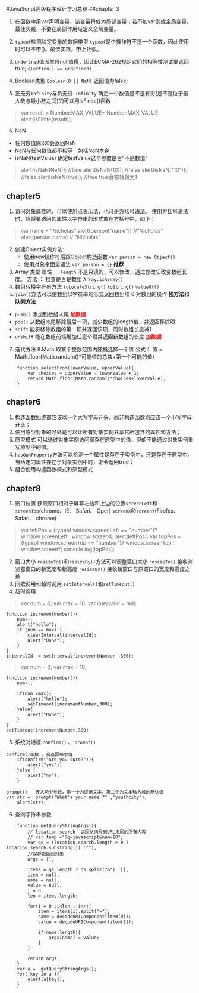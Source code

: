 #JavaScript高级程序设计学习总结
##chapter 3
1. 在函数中用var声明变量，该变量将成为局部变量；若不加var则成全局变量。最佳实践，不要在局部作用域定义全局变量。

2. `typeof`检测给定变量的数据类型
 `typeof`是个操作符不是一个函数，因此使用时可以不带()。最佳实践，带上括弧。
3. `undefined`值派生自null值得，因此ECMA-262规定它们的相等性测试要返回true;
`alert(null == undefined)`
4. Boolean类型 `Boolean(0 || NaN)` 返回值为false;
5. 正无穷`Infinity`与负无穷`-Infinity`
确定一个数值是不是有穷(是不是位于最大数与最小数之间)的可以用isFinite()函数
> var result = Number.MAX_VALUE+ Number.MAX_VALUE
alert(isFinite(result));

6. NaN
  - 任何数值除以0会返回NaN
  - NaN与任何数值都不相等，包括NaN本身
  - isNaN(testValue)  确定testValue这个参数是否"不是数值"
   > alert(isNaN(NaN));  //true
   alert(isNaN(10));    //false
alert(isNaN("10"));     //false
alert(isNaN(true));   //true   true会被转换为1

## chapter5
1. 访问对象属性时，可以使用点表示法，也可是方括号语法。
使用方括号语法时，应将要访问的属性以字符串的形式放在方括号中，如下：
> var name = "Nicholas"
alert(person["name"])     //"Nicholas"
alert(person.name)    // "Nicholas"
2. 创建Object实例方法:
	- 使用new操作符后跟Object构造函数   `var person = new Object()`
	- 使用对象字面量语法   `var person = {}`        **推荐**
3. Array 类型
属性 ：  `length`   不是只读的，可以修改，通过修改它改变数组长度。
方法 ： 检查是否是数组   `Array.isArray()`
4. 数组转换字符串方法
  `toLocaleString()` `toString()` `valueOf()`
5. `join()`方法可以使数组以字符串的形式返回数组项
6.对数组的操作  **栈方法**和**队列方法**
  - `push()` 添加到数组末尾                  <span style="color:red">**加数据**</span>
  - `pop()` 从数组末尾移除最后一项，减少数组的length值，并返回移除项
  - `shift` 能将移除数组的第一项并返回该项，同时数组长度减1
  - `unshift` 能在数组前端增加任意个项并返回新数组的长度   <span style="color:red">**加数据**</span>
7. 迭代方法
8.Math   取某个整数范围内随机选择一个值
   公式： 值 = Math.floor(Math.random()*可能值的总数+第一个可能的值)
```
	function selectFrom(lowerValue, upperValue){
		var choices = upperValue - lowerValue + 1;
		return Math.floor(Math.random()*choices+lowerValue);
	}
```


## chapter6
1. 构造函数始终都应该以一个大写字母开头，而非构造函数则应该一个小写字母开头；
2. 使用原型对象的好处是可以让所有对象实例共享它所包含的属性和方法；
3. 原型模式
可以通过对象实例访问保存在原型中的值，但却不能通过对象实例重写原型中的值。
4. `hasOwnProperty`方法可以检测一个属性是存在于实例中，还是存在于原型中。
当给定的属性存在于对象实例中时，才会返回true；
5. 组合使用构造函数模式和原型模式

## chapter8
1. 窗口位置
获取窗口相对于屏幕左边和上边的位置`screenLeft`和`screenTop`(chrome、IE、 Safari、 Oper) 
`screenX`和`screenY`(Firefox、 Safari、 chrome)
> var leftPos = (typeof window.screenLeft == "number")?
						window.screenLeft : window.screenX;
	alert(leftPos);
	var topPos = (typeof window.screenTop == "number")?
						window.screenTop : window.screenY;
	console.log(topPos);
2. 窗口大小
`resizeTo()`和`resizeBy()`方法可以调整窗口大小
`resizeTo()` 接收浏览器窗口的新宽度和新高度
`resizeBy()` 接收新窗口与原窗口的宽度和高度之差
3. 间歇调用和超时调用
`setInterval()`和`setTimeout()`
4. 超时调用
> 	var num = 0;
	var max = 10;
	var intervalId = null;

	function incrementNumber(){
		num++;
		alert("hello");
		if (num == max) {
			clearInterval(intervalId);
			alert("Done");
		}
	}
	intervalId  = setInterval(incrementNumber ,300);	
> 	var num = 0;
	var max = 10;

	function incrementNumber(){
		num++;
		
		if(num <max){
			alert("hello");
			setTimeout(incrementNumber,300);
		}else{
			alert("Done");
		}
	}	
	setTimeout(incrementNumber,300);

5. 系统对话框 `confirm()` 、 `prompt()`
```
confirm()函数 ，会返回布尔值
	if(confirm("Are you sure?")){
		alert("yes");
	}else {
		alert("no");
	}

prompt()   传入两个参数，第一个为提示文本，第二个为文本输入域的默认值
var str =  prompt("What's your name ?" ,"youthcity");
	alert(str);
```
6. 查询字符串参数

```
	function getQueryStringArgs(){
		// location.search  返回从问号到URL末尾的所有内容
		// var temp ="?q=javascript&num=10";
		var qs = (location.search.length > 0 ?  location.search.substring(1) :""),
		//保存数据的对象
		args = [],

		items = qs.length ? qs.split("&") :[],
		item = null,
		name = null,
		value = null,
		i = 0,
		len = items.length;

		for(i = 0 ;i<len ; i++){
			item = items[i].split("=");
			name = decodeURIComponent(item[0]);
			value = decodeURIComponent(item[1]);
			
			if(name.length){
				args[name] = value;
			}
		}

		return args;
	}
	var a =  getQueryStringArgs();
	for( key in a ){
		alert(a[key]);
	}
```	


